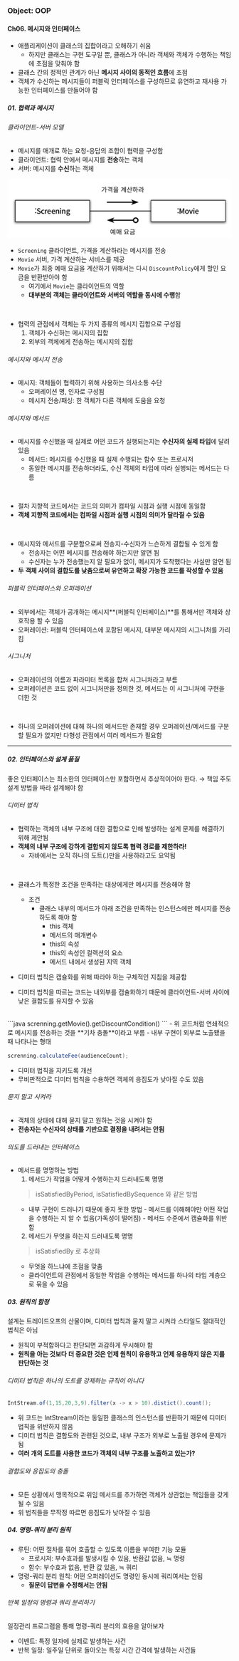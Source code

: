### Object: OOP

#### Ch06. 메시지와 인터페이스

- 애플리케이션이 클래스의 집합이라고 오해하기 쉬움
  - 하지만 클래스는 구현 도구일 뿐, 클래스가 아니라 객체와 객체가 수행하는 책임에 초점을 맞춰야 함
- 클래스 간의 정적인 관계가 아닌 **메시지 사이의 동적인 흐름**에 초점
- 객체가 수신하는 메시지들이 퍼블릭 인터페이스를 구성하므로 유연하고 재사용 가능한 인터페이스를 만들어야 함

##### 01. 협력과 메시지
###### 클라이언트-서버 모델
- 메시지를 매개로 하는 요청-응답의 조합이 협력을 구성함
- 클라이언트: 협력 안에서 메시지를 **전송**하는 객체
- 서버: 메시지를 **수신**하는 객체

![](https://github.com/YeJi-Park/TIL/blob/main/Object/images/06_1.PNG)
- `Screening` 클라이언트, 가격을 계산하라는 메시지를 전송
- `Movie` 서버, 가격 계산하는 서비스를 제공
- `Movie`가 최종 예매 요금을 계산하기 위해서는 다시  `DiscountPolicy`에게 할인 요금을 반환받아야 함
  - 여기에서 `Movie`는 클라이언트의 역할
  - **대부분의 객체는 클라이언트와 서버의 역할을 동시에 수행**함

<br>

- 협력의 관점에서 객체는 두 가지 종류의 메시지 집합으로 구성됨 
  1. 객체가 수신하는 메시지의 집합
  2. 외부의 객체에게 전송하는 메시지의 집합

###### 메시지와 메시지 전송
- 메시지: 객체들이 협력하기 위해 사용하는 의사소통 수단
  - 오퍼레이션 명, 인자로 구성됨
  - 메시지 전송/패싱: 한 객체가 다른 객체에 도움을 요청

###### 메시지와 메서드
- 메시지를 수신했을 때 실제로 어떤 코드가 실행되는지는 **수신자의 실제 타입**에 달려 있음
  - 메서드: 메시지를 수신했을 때 실제 수행되는 함수 또는 프로시저
  - 동일한 메시지를 전송하더라도, 수신 객체의 타입에 따라 실행되는 메서드는 다름

<br>

- 절차 지향적 코드에서는 코드의 의미가 컴파일 시점과 실행 시점에 동일함
- **객체 지향적 코드에서는 컴파일 시점과 실행 시점의 의미가 달라질 수 있음**
<br>

- 메시지와 메서드를 구분함으로써 전송지-수신자가 느슨하게 결합될 수 있게 함
  - 전송자는 어떤 메시지를 전송해야 하는지만 알면 됨
  - 수신자는 누가 전송했는지 알 필요가 없이, 메시지가 도착했다는 사실만 알면 됨
- **두 객체 사이의 결합도를 낮춤으로써 유연하고 확장 가능한 코드를 작성할 수 있음**

###### 퍼블릭 인터페이스와 오퍼레이션
- 외부에서는 객체가 공개하는 메시지**(퍼블릭 인터페이스)**를 통해서만 객체와 상호작용 할 수 있음
- 오퍼레이션: 퍼블릭 인터페이스에 포함된 메시지, 대부분 메시지의 시그니처를 가리킴

###### 시그니처
- 오퍼레이션의 이름과 파라미터 목록을 합쳐 시그니처라고 부름
- 오퍼레이션은 코드 없이 시그니처만을 정의한 것, 메서드는 이 시그니처에 구현을 더한 것

<br>

- 하나의 오퍼레이션에 대해 하나의 메서드만 존재할 경우 오퍼레이션/메서드를 구분할 필요가 없지만 다형성 관점에서 여러 메서드가 필요함
---

##### 02. 인터페이스와 설계 품질
좋은 인터페이스는 최소한의 인터페이스만 포함하면서 추상적이어야 한다.
→ 책임 주도 설계 방법을 따라 설계해야 함

###### 디미터 법칙
- 협력하는 객체의 내부 구조에 대한 결합으로 인해 발생하는 설계 문제를 해결하기 위해 제안됨
- **객체의 내부 구조에 강하게 결합되지 않도록 협력 경로를 제한하라!**
  - 자바에서는 오직 하나의 도트(.)만을 사용하라고도 요약됨
<br>

- 클래스가 특정한 조건을 만족하는 대상에게만 메시지를 전송해야 함
  - 조건
    -  클래스 내부의 메서드가 아래 조건을 만족하는 인스턴스에만 메시지를 전송하도록 해야 함
        -  this 객체
        -  메서드의 매개변수
        -  this의 속성
        -  this의 속성인 컬렉션의 요소
        -  메서드 내에서 생성된 지역 객체

- 디미터 법칙은 캡슐화를 위해 따라야 하는 구체적인 지침을 제공함
- 디미터 법칙을 따르는 코드는 내외부를 캡슐화하기 때문에 클라이언트-서버 사이에 낮은 결합도를 유지할 수 있음
<br>
```java
    screnning.getMovie().getDiscountCondition()
```
- 위 코드처럼 연쇄적으로 메시지를 전송하는 것을 **기차 충돌**이라고 부름
- 내부 구현이 외부로 노출됐을 때 나타나는 형태

```java
screnning.calculateFee(audienceCount);
```
- 디미터 법칙을 지키도록 개선
- 무비판적으로 디미터 법칙을 수용하면 객체의 응집도가 낮아질 수도 있음

###### 묻지 말고 시켜라
- 객체의 상태에 대해 묻지 말고 원하는 것을 시켜야 함
- **전송자는 수신자의 상태를 기반으로 결정을 내려서는 안됨**

###### 의도를 드러내는 인터페이스
- 메서드를 명명하는 방법
  1. 메서드가 작업을 어떻게 수행하는지 드러내도록 명명
    > isSatisfiedByPeriod, isSatisfiedBySequence 와 같은 방법
     - 내부 구현이 드러나기 때문에 좋지 못한 방법
      - 메서드를 이해해야만 어떤 작업을 수행하는 지 알 수 있음(가독성이 떨어짐)
      - 메서드 수준에서 캡슐화를 위반함
  2. 메서드가 무엇을 하는지 드러내도록 명명
   > isSatisfiedBy 로 추상화
    - 무엇을 하느냐에 초점을 맞춤
    - 클라이언트의 관점에서 동일한 작업을 수행하는 메서드를 하나의 타입 계층으로 묶을 수 있음

##### 03. 원칙의 함정
설계는 트레이드오프의 산물이며, 디미터 법칙과 묻지 말고 시켜라 스타일도 절대적인 법칙은 아님

- 원칙이 부적합하다고 판단되면 과감하게 무시해야 함
- **원칙을 아는 것보다 더 중요한 것은 언제 원칙이 유용하고 언제 유용하지 않은 지를 판단하는 것**

###### 디미터 법칙은 하나의 도트를 강제하는 규칙이 아니다

```java
IntStream.of(1,15,20,3,9).filter(x -> x > 10).distict().count();
```
- 위 코드는 IntStream이라는 동일한 클래스의 인스턴스를 반환하기 때문에 디미터 법칙을 위반하지 않음
- 디미터 법칙은 결합도와 관련된 것으로, 내부 구조가 외부로 노출될 경우에 문제가 됨
- **여러 개의 도트를 사용한 코드가 객체의 내부 구조를 노출하고 있는가?**

###### 결합도와 응집도의 충돌
- 모든 상황에서 맹목적으로 위임 메서드를 추가하면 객체가 상관없는 책임들을 갖게 될 수 있음
- 위 법칙들을 무작정 따르면 응집도가 낮아질 수 있음

##### 04. 명령-쿼리 분리 원칙
- 루틴: 어떤 절차를 묶어 호출할 수 있도록 이름을 부여한 기능 모듈
  -  프로시저: 부수효과를 발생시킬 수 있음, 반환값 없음, ≒ 명령
  -  함수: 부수효과 없음, 반환 값 있음, ≒ 쿼리
-  명령-쿼리 분리 원칙: 어떤 오퍼레이션도 명령인 동시에 쿼리여서는 안됨
   -  **질문이 답변을 수정해서는 안됨**

###### 반복 일정의 명령과 쿼리 분리하기
일정관리 프로그램을 통해 명령-쿼리 분리의 효용을 알아보자
<br>

- 이벤트: 특정 일자에 실제로 발생하는 사건 
- 반복 일정: 일주일 단위로 돌아오는 특정 시간 간격에 발생하는 사건들